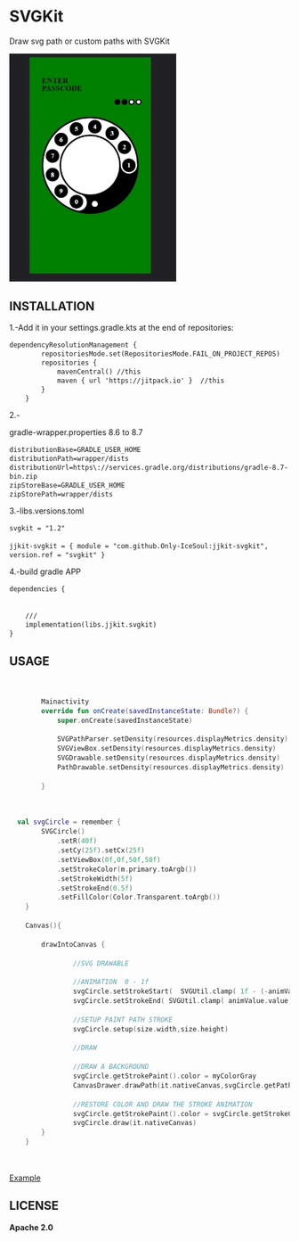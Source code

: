 # SVGKit

Draw svg path or custom paths with SVGKit

<img src="./demo.jpg" width="300" >

## INSTALLATION

1.-Add it in your settings.gradle.kts at the end of repositories:
```
dependencyResolutionManagement {
		repositoriesMode.set(RepositoriesMode.FAIL_ON_PROJECT_REPOS)
		repositories {
			mavenCentral() //this
			maven { url 'https://jitpack.io' }  //this
		}
	}
```

2.- 

gradle-wrapper.properties  8.6 to 8.7 

```
distributionBase=GRADLE_USER_HOME
distributionPath=wrapper/dists
distributionUrl=https\://services.gradle.org/distributions/gradle-8.7-bin.zip
zipStoreBase=GRADLE_USER_HOME
zipStorePath=wrapper/dists

```
3.-libs.versions.toml

```
svgkit = "1.2"

jjkit-svgkit = { module = "com.github.Only-IceSoul:jjkit-svgkit", version.ref = "svgkit" }

```
4.-build gradle APP

```
dependencies {


    ///
    implementation(libs.jjkit.svgkit)
}

```


## USAGE


```kotlin


        Mainactivity
        override fun onCreate(savedInstanceState: Bundle?) {
            super.onCreate(savedInstanceState)

            SVGPathParser.setDensity(resources.displayMetrics.density)
            SVGViewBox.setDensity(resources.displayMetrics.density)
            SVGDrawable.setDensity(resources.displayMetrics.density)
            PathDrawable.setDensity(resources.displayMetrics.density)

        }
    
```

```kotlin

  val svgCircle = remember {
        SVGCircle()
            .setR(40f)
            .setCy(25f).setCx(25f)
            .setViewBox(0f,0f,50f,50f)
            .setStrokeColor(m.primary.toArgb())
            .setStrokeWidth(5f)
            .setStrokeEnd(0.5f)
            .setFillColor(Color.Transparent.toArgb())
    }

    Canvas(){

        drawIntoCanvas {

                //SVG DRAWABLE

                //ANIMATION  0 - 1f
                svgCircle.setStrokeStart(  SVGUtil.clamp( 1f - (-animValue.value),0f,1f,1f,0f))
                svgCircle.setStrokeEnd( SVGUtil.clamp( animValue.value,0f,1f,1f,1f)  )

                //SETUP PAINT PATH STROKE
                svgCircle.setup(size.width,size.height)

                //DRAW

                //DRAW A BACKGROUND 
                svgCircle.getStrokePaint().color = myColorGray
                CanvasDrawer.drawPath(it.nativeCanvas,svgCircle.getPath(),svgCircle.getStrokePaint())

                //RESTORE COLOR AND DRAW THE STROKE ANIMATION
                svgCircle.getStrokePaint().color = svgCircle.getStrokeColor()
                svgCircle.draw(it.nativeCanvas)
        }
    }

   
```

 [Example](./example.md)

## LICENSE 

**Apache 2.0**

